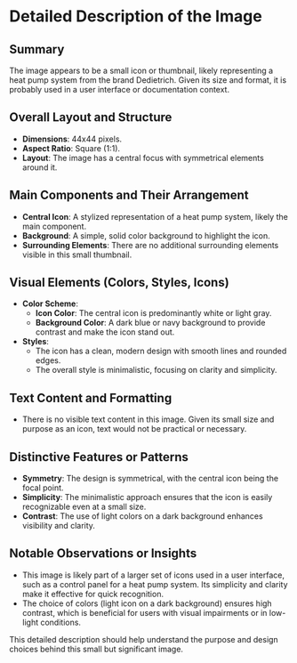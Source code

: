 # Detailed Description of the Image

## Summary
The image appears to be a small icon or thumbnail, likely representing a heat pump system from the brand Dedietrich. Given its size and format, it is probably used in a user interface or documentation context.

## Overall Layout and Structure
- **Dimensions**: 44x44 pixels.
- **Aspect Ratio**: Square (1:1).
- **Layout**: The image has a central focus with symmetrical elements around it.

## Main Components and Their Arrangement
- **Central Icon**: A stylized representation of a heat pump system, likely the main component.
- **Background**: A simple, solid color background to highlight the icon.
- **Surrounding Elements**: There are no additional surrounding elements visible in this small thumbnail.

## Visual Elements (Colors, Styles, Icons)
- **Color Scheme**:
  - **Icon Color**: The central icon is predominantly white or light gray.
  - **Background Color**: A dark blue or navy background to provide contrast and make the icon stand out.
- **Styles**:
  - The icon has a clean, modern design with smooth lines and rounded edges.
  - The overall style is minimalistic, focusing on clarity and simplicity.

## Text Content and Formatting
- There is no visible text content in this image. Given its small size and purpose as an icon, text would not be practical or necessary.

## Distinctive Features or Patterns
- **Symmetry**: The design is symmetrical, with the central icon being the focal point.
- **Simplicity**: The minimalistic approach ensures that the icon is easily recognizable even at a small size.
- **Contrast**: The use of light colors on a dark background enhances visibility and clarity.

## Notable Observations or Insights
- This image is likely part of a larger set of icons used in a user interface, such as a control panel for a heat pump system. Its simplicity and clarity make it effective for quick recognition.
- The choice of colors (light icon on a dark background) ensures high contrast, which is beneficial for users with visual impairments or in low-light conditions.

This detailed description should help understand the purpose and design choices behind this small but significant image.